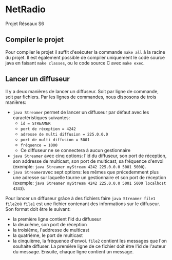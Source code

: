 # NetRadio
Projet Réseaux S6

## Compiler le projet

Pour compiler le projet il suffit d'exécuter la commande `make all` à la racine du projet. Il est également possible de compiler uniquement le code source java en faisant `make classes`, ou le code source C avec `make exec`.

## Lancer un diffuseur

Il y a deux manières de lancer un diffuseur. Soit par ligne de commande, soit par fichiers. Par les lignes de commandes, nous disposons de trois manières:
* ``java Streamer`` permet de lancer un diffuseur par défaut avec les caractéristiques suivantes:
    * ``id = STREAMER``
    * ``port de réception = 4242``
    *  ``adresse de multi diffusion = 225.0.0.0``
    * ``port de multi diffusion = 5001``
    * ``fréquence = 1000``
    * Ce diffuseur ne se connectera à aucun gestionnaire
* ``java Streamer`` avec cinq options: l'id du diffuseur, son port de réception, son addresse de multicast, son port de multicast, sa fréquence d'envoi (exemple: ``java Streamer myStream 4242 225.0.0.0 5001 5000``).
* ``java Streamer``avec sept options: les mêmes que précedemment plus une adresse sur laquelle tourne un gestionnaire et son port de réception (exemple: ``java Streamer myStream 4242 225.0.0.0 5001 5000 localhost 4343``).

Pour lancer un diffuseur grâce à des fichiers faire ``java Streamer file1 file2``où ``file1`` est une fichier contenant des informations sur le diffuseur. Son format doit être le suivant:
* la première ligne contient l'id du diffuseur
* la deuxième, son port de réception
* la troisième, l'addresse de multicast
* la quatrième, le port de multicast
* la cinquième, la fréquence d'envoi.
``file2`` contient les messages que l'on souhaite diffuser. La première ligne de ce fichier doit être l'id de l'auteur du message. Ensuite, chaque ligne contient un message.